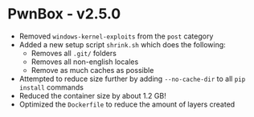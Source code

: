 # PwnBox - v2.5.0

* Removed `windows-kernel-exploits` from the `post` category
* Added a new setup script `shrink.sh` which does the following:
  * Removes all `.git/` folders
  * Removes all non-english locales
  * Remove as much caches as possible
* Attempted to reduce size further by adding `--no-cache-dir` to all `pip install` commands
* Reduced the container size by about 1.2 GB!
* Optimized the `Dockerfile` to reduce the amount of layers created
